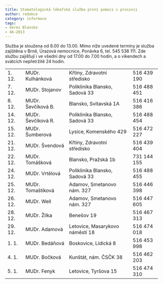 ```yaml
---
title: Stomatologická lékařská služba první pomoci v prosinci
author: redakce
category: informace
tags:
- okres Blansko
- 46-2013
---
```


Služba je sloužena od 8.00 do 13.00. Mimo níže uvedené termíny je služba zajištěna v Brně, Úrazová nemocnice, Ponávka 6, tel. 545 538 111. Zde službu zajišťují i ve všední dny od 17.00 do 7.00 hodin, a o víkendech a svátcích nepřetržitě 24 hodin.

<table class="table table-striped">
	<tr>
		<td>1. 12.</td>
		<td>MUDr. Kulhánková</td>
		<td>Křtiny, Zdravotní středisko</td>
		<td>516 439 190</td>
	</tr>
	<tr>
		<td>7. 12.</td>
		<td>MUDr. Stojanov</td>
		<td>Poliklinika Blansko, Sadová 33</td>
		<td>516 488 451</td>
	</tr>
	<tr>
		<td>8. 12.</td>
		<td>MUDr. Ševčíková B.</td>
		<td>Blansko, Svitavská 1A</td>
		<td>516 416 386</td>
	</tr>
	<tr>
		<td>14. 12.</td>
		<td>MUDr. Ševčíková R.</td>
		<td>Poliklinika Blansko, Sadová 33</td>
		<td>516 488 454</td>
	</tr>
	<tr>
		<td>15. 12.</td>
		<td>MUDr. Šumberová</td>
		<td>Lysice, Komenského 429</td>
		<td>516 472 227</td>
	</tr>
	<tr>
		<td>21. 12.</td>
		<td>MUDr. Švendová</td>
		<td>Křtiny, Zdravotní středisko</td>
		<td>516 439 404</td>
	</tr>
	<tr>
		<td>22. 12.</td>
		<td>MUDr. Tomášková</td>
		<td>Blansko, Pražská 1b</td>
		<td>731 144 155</td>
	</tr>
	<tr>
		<td>24. 12.</td>
		<td>MUDr. Vrtělová</td>
		<td>Poliklinika Blansko, Sadová 33</td>
		<td>516 488 455</td>
	</tr>
	<tr>
		<td>25. 12.</td>
		<td>MUDr. Tomaštíková</td>
		<td>Adamov, Smetanovo nám. 327</td>
		<td>516 446 398</td>
	</tr>
	<tr>
		<td>26. 12.</td>
		<td>MUDr. Well</td>
		<td>Adamov, Smetanovo nám. 327</td>
		<td>516 447 605</td>
	</tr>
	<tr>
		<td>28. 12.</td>
		<td>MUDr. Žilka</td>
		<td>Benešov 19</td>
		<td>516 467 313</td>
	</tr>
	<tr>
		<td>29. 12.</td>
		<td>MUDr. Adamová</td>
		<td>Letovice, Masarykovo náměstí 18</td>
		<td>516 474 018</td>
	</tr>
	<tr>
		<td>1. 1.</td>
		<td>MUDr. Bedáňová</td>
		<td>Boskovice, Lidická 8</td>
		<td>516 453 998</td>
	</tr>
	<tr>
		<td>4. 1.</td>
		<td>MUDr. Bočková</td>
		<td>Kunštát, nám. ČSČK 38</td>
		<td>516 462 203</td>
	</tr>
	<tr>
		<td>5. 1.</td>
		<td>MUDr. Fenyk</td>
		<td>Letovice, Tyršova 15</td>
		<td>516 474 310</td>
	</tr>
</table>